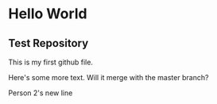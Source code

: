 # Hello World

## Test Repository


This is my first github file.


Here's some more text. Will it merge with the master branch?

Person 2's new line